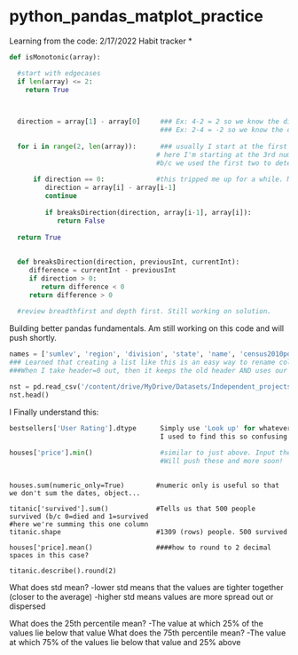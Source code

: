 # python_pandas_matplot_practice

Learning from the code:
2/17/2022
Habit tracker *


```python
def isMonotonic(array):

  #start with edgecases
  if len(array) <= 2:
    return True

  

  direction = array[1] - array[0]     ### Ex: 4-2 = 2 so we know the direction is increasing. 
                                      ### Ex: 2-4 = -2 so we know the direction is decreasing.
                                      
  for i in range(2, len(array)):      ### usually I start at the first number
                                     # here I'm starting at the 3rd number... 
                                     #b/c we used the first two to determine the direction
                                     
      if direction == 0:             #this tripped me up for a while. Monotic includes flat
         direction = array[i] - array[i-1]
         continue
         
         if breaksDirection(direction, array[i-1], array[i]):
            return False
            
  return True
  
  
  def breaksDirection(direction, previousInt, currentInt):
     difference = currentInt - previousInt 
     if direction > 0:  
        return difference < 0  
     return difference > 0  
     
  #review breadthfirst and depth first. Still working on solution.
  ```
  
  Building better pandas fundamentals. Am still working on this code and will push shortly.
  ```python
  names = ['sumlev', 'region', 'division', 'state', 'name', 'census2010pop', 'estimatebase2010', 'popestimate2010', 'popestimate2011', 'popestimate2012', 'popestimate2013', 'popestimate2014', 'popestimate2015', 'popestimate2016', 'popestimate2017', 'popestimate2018', 'popestimate2019', 'popestimate042020', 'popestimate2020']
  ### Learned that creating a list like this is an easy way to rename columns. I create a list of names, in lowercase, and then pass it into the names (columns) parameter. 
  ###When I take header=0 out, then it keeps the old header AND uses our header. Interesting.

nst = pd.read_csv('/content/drive/MyDrive/Datasets/Independent_projects/DataAnalysisCourseMaterials.zip (Unzipped Files)/DataAnalysis/data/nst-est2020.csv', names=names, header=0)  #header = 0 tells it to ignore the header b/c we're providing our own with names. 
nst.head()
  ```
  
I Finally understand this:
```python
bestsellers['User Rating'].dtype      Simply use 'Look up' for whatever column name you choose and then use chaining!
                                      I used to find this so confusing!
                                      
houses['price'].min()                 #similar to just above. Input the column to get the min for that one column
                                      #Will push these and more soon!
                                      
```

```
houses.sum(numeric_only=True)        #numeric only is useful so that we don't sum the dates, object...

titanic['survived'].sum()            #Tells us that 500 people survived (b/c 0=died and 1=survived                                          #here we're summing this one column
titanic.shape                        #1309 (rows) people. 500 survived
```
```
houses['price].mean()                ####how to round to 2 decimal spaces in this case?
```

```
titanic.describe().round(2)
```
What does std mean?
                      -lower std means that the values are tighter together (closer to the average)
                      -higher std means values are more spread out or dispersed

What does the 25th percentile mean?      -The value at which 25% of the values lie below that value
What does the 75th percentile mean?      -The value at which 75% of the values lie below that value and 25% above
                    



